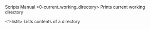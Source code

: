 Scripts Manual
<0-current_working_directory> Prints current working directory

<1-listit> Lists contents of a directory

